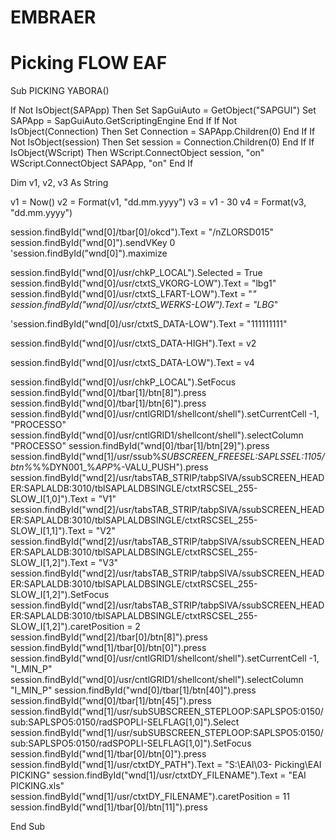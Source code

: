 # EMBRAER
# Picking FLOW EAF

Sub PICKING YABORA()



If Not IsObject(SAPApp) Then
   Set SapGuiAuto = GetObject("SAPGUI")
   Set SAPApp = SapGuiAuto.GetScriptingEngine
End If
If Not IsObject(Connection) Then
   Set Connection = SAPApp.Children(0)
End If
If Not IsObject(session) Then
   Set session = Connection.Children(0)
End If
If IsObject(WScript) Then
   WScript.ConnectObject session, "on"
   WScript.ConnectObject SAPApp, "on"
End If

Dim v1, v2, v3 As String

v1 = Now()
v2 = Format(v1, "dd.mm.yyyy")
v3 = v1 - 30
v4 = Format(v3, "dd.mm.yyyy")



session.findById("wnd[0]/tbar[0]/okcd").Text = "/nZLORSD015"
session.findById("wnd[0]").sendVKey 0
'session.findById("wnd[0]").maximize

session.findById("wnd[0]/usr/chkP_LOCAL").Selected = True
session.findById("wnd[0]/usr/ctxtS_VKORG-LOW").Text = "lbg1"
session.findById("wnd[0]/usr/ctxtS_LFART-LOW").Text = "*"
session.findById("wnd[0]/usr/ctxtS_WERKS-LOW").Text = "LBG*"





'session.findById("wnd[0]/usr/ctxtS_DATA-LOW").Text = "111111111"

session.findById("wnd[0]/usr/ctxtS_DATA-HIGH").Text = v2

session.findById("wnd[0]/usr/ctxtS_DATA-LOW").Text = v4




session.findById("wnd[0]/usr/chkP_LOCAL").SetFocus
session.findById("wnd[0]/tbar[1]/btn[8]").press
session.findById("wnd[0]/tbar[1]/btn[6]").press
session.findById("wnd[0]/usr/cntlGRID1/shellcont/shell").setCurrentCell -1, "PROCESSO"
session.findById("wnd[0]/usr/cntlGRID1/shellcont/shell").selectColumn "PROCESSO"
session.findById("wnd[0]/tbar[1]/btn[29]").press
session.findById("wnd[1]/usr/ssub%_SUBSCREEN_FREESEL:SAPLSSEL:1105/btn%_%%DYN001_%_APP_%-VALU_PUSH").press
session.findById("wnd[2]/usr/tabsTAB_STRIP/tabpSIVA/ssubSCREEN_HEADER:SAPLALDB:3010/tblSAPLALDBSINGLE/ctxtRSCSEL_255-SLOW_I[1,0]").Text = "V1"
session.findById("wnd[2]/usr/tabsTAB_STRIP/tabpSIVA/ssubSCREEN_HEADER:SAPLALDB:3010/tblSAPLALDBSINGLE/ctxtRSCSEL_255-SLOW_I[1,1]").Text = "V2"
session.findById("wnd[2]/usr/tabsTAB_STRIP/tabpSIVA/ssubSCREEN_HEADER:SAPLALDB:3010/tblSAPLALDBSINGLE/ctxtRSCSEL_255-SLOW_I[1,2]").Text = "V3"
session.findById("wnd[2]/usr/tabsTAB_STRIP/tabpSIVA/ssubSCREEN_HEADER:SAPLALDB:3010/tblSAPLALDBSINGLE/ctxtRSCSEL_255-SLOW_I[1,2]").SetFocus
session.findById("wnd[2]/usr/tabsTAB_STRIP/tabpSIVA/ssubSCREEN_HEADER:SAPLALDB:3010/tblSAPLALDBSINGLE/ctxtRSCSEL_255-SLOW_I[1,2]").caretPosition = 2
session.findById("wnd[2]/tbar[0]/btn[8]").press
session.findById("wnd[1]/tbar[0]/btn[0]").press
session.findById("wnd[0]/usr/cntlGRID1/shellcont/shell").setCurrentCell -1, "I_MIN_P"
session.findById("wnd[0]/usr/cntlGRID1/shellcont/shell").selectColumn "I_MIN_P"
session.findById("wnd[0]/tbar[1]/btn[40]").press
session.findById("wnd[0]/tbar[1]/btn[45]").press
session.findById("wnd[1]/usr/subSUBSCREEN_STEPLOOP:SAPLSPO5:0150/sub:SAPLSPO5:0150/radSPOPLI-SELFLAG[1,0]").Select
session.findById("wnd[1]/usr/subSUBSCREEN_STEPLOOP:SAPLSPO5:0150/sub:SAPLSPO5:0150/radSPOPLI-SELFLAG[1,0]").SetFocus
session.findById("wnd[1]/tbar[0]/btn[0]").press
session.findById("wnd[1]/usr/ctxtDY_PATH").Text = "S:\EAI\03- Picking\EAI PICKING\"
session.findById("wnd[1]/usr/ctxtDY_FILENAME").Text = "EAI PICKING.xls"
session.findById("wnd[1]/usr/ctxtDY_FILENAME").caretPosition = 11
session.findById("wnd[1]/tbar[0]/btn[11]").press

End Sub
